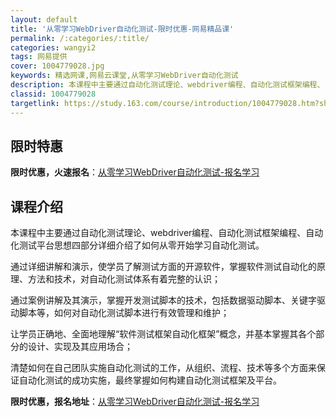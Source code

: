 ```yaml
---
layout: default
title: '从零学习WebDriver自动化测试-限时优惠-网易精品课'
permalink: /:categories/:title/
categories: wangyi2
tags: 网易提供
cover: 1004779028.jpg
keywords: 精选网课,网易云课堂,从零学习WebDriver自动化测试
description: 本课程中主要通过自动化测试理论、webdriver编程、自动化测试框架编程、自动化测试平台思想四部分详细介绍了如何从零开
classid: 1004779028
targetlink: https://study.163.com/course/introduction/1004779028.htm?share=1&shareId=1025206652&utm_campaign=share&utm_medium=iphoneShare&utm_source=&utm_u=1025206652
---
```


## 限时特惠

**限时优惠，火速报名**：[从零学习WebDriver自动化测试-报名学习](https://study.163.com/course/introduction/1004779028.htm?share=1&shareId=1025206652&utm_campaign=share&utm_medium=iphoneShare&utm_source=&utm_u=1025206652)

## 课程介绍

本课程中主要通过自动化测试理论、webdriver编程、自动化测试框架编程、自动化测试平台思想四部分详细介绍了如何从零开始学习自动化测试。    

通过详细讲解和演示，使学员了解测试方面的开源软件，掌握软件测试自动化的原理、方法和技术，对自动化测试体系有着完整的认识；

通过案例讲解及其演示，掌握开发测试脚本的技术，包括数据驱动脚本、关键字驱动脚本等，如何对自动化测试脚本进行有效管理和维护；

让学员正确地、全面地理解“软件测试框架自动化框架”概念，并基本掌握其各个部分的设计、实现及其应用场合；

清楚如何在自己团队实施自动化测试的工作，从组织、流程、技术等多个方面来保证自动化测试的成功实施，最终掌握如何构建自动化测试框架及平台。

**限时优惠，报名地址**：[从零学习WebDriver自动化测试-报名学习](https://study.163.com/course/introduction/1004779028.htm?share=1&shareId=1025206652&utm_campaign=share&utm_medium=iphoneShare&utm_source=&utm_u=1025206652)

